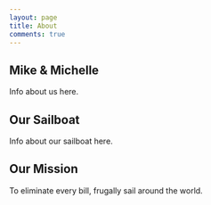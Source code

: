 ```yaml
---
layout: page
title: About
comments: true
---
```


## Mike & Michelle
Info about us here.

## Our Sailboat
Info about our sailboat here.

## Our Mission
To eliminate every bill, frugally sail around the world.

